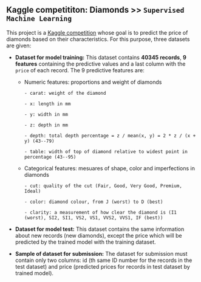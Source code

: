 ## Kaggle competititon: Diamonds >> `Supervised Machine Learning`

This project is a [Kaggle competition](https://www.kaggle.com/c/diamonds-datamad0320/overview) whose goal is to predict the price of diamonds based on their characteristics. For this purpose, three datasets are given:

- **Dataset for model training:** This dataset contains **40345 records**, **9 features** containing the predictive values and a last column with the `price` of each record. The 9 predictive features are:
  - Numeric features: proportions and weight of diamonds
  
        - carat: weight of the diamond
        
        - x: length in mm
        
        - y: width in mm
        
        - z: depth in mm
        
        - depth: total depth percentage = z / mean(x, y) = 2 * z / (x + y) (43--79)
        
        - table: width of top of diamond relative to widest point in percentage (43--95)
        
  - Categorical features: mesuares of shape, color and imperfections in diamonds
  
        - cut: quality of the cut (Fair, Good, Very Good, Premium, Ideal)
        
        - color: diamond colour, from J (worst) to D (best)
        
        - clarity: a measurement of how clear the diamond is (I1 (worst), SI2, SI1, VS2, VS1, VVS2, VVS1, IF (best))
        
        
- **Dataset for model test:** This dataset contains the same information about new records (new diamonds), except the price which will be predicted by the trained model with the training dataset.

- **Sample of dataset for submission:** The dataset for submission must contain only two columns: id (th same ID number for the records in the test dataset) and price (predicted prices for records in test dataset by trained model).
        
  
